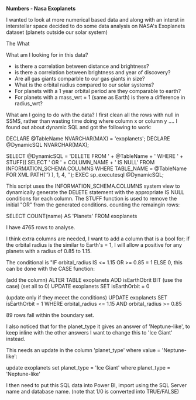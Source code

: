 **Numbers - Nasa Exoplanets**

I wanted to look at more numerical based data and along with an interst in interstellar space decided to do some data analysis on NASA's Exoplanets dataset (planets outside our solar system)

The What

What am I looking for in this data?
- is there a correlation between distance and brightness?
- is there a correlation between brightness and year of discovery?
- Are all gas giants comparble to our gas giants in size?
- What is the orbital radius compared to our solar systems?
- For planets with a 1 year orbital period are they comparable to earth?
- For planets with a mass_wrt = 1 (same as Earth) is there a difference in radius_wrt?

What am I going to do with the data?
I first clean all the rows with null in SSMS, rather than wasting time doing where column x or column y ....
I found out about dynamic SQL and got the following to work:


DECLARE @TableName NVARCHAR(MAX) = 'exoplanets';
DECLARE @DynamicSQL NVARCHAR(MAX);

SELECT @DynamicSQL = 'DELETE FROM ' + @TableName + ' WHERE ' +
    STUFF((
        SELECT ' OR ' + COLUMN_NAME + ' IS NULL'
        FROM INFORMATION_SCHEMA.COLUMNS
        WHERE TABLE_NAME = @TableName
        FOR XML PATH('')
    ), 1, 4, '');
 EXEC sp_executesql @DynamicSQL;


This script uses the INFORMATION_SCHEMA.COLUMNS system view to dynamically generate the DELETE statement with the appropriate IS NULL conditions for each column. 
The STUFF function is used to remove the initial "OR" from the generated conditions.
counting the remaingin rows:

SELECT
COUNT(name) AS 'Planets'
FROM exoplanets 

I have 4765 rows to analyse.

I think extra columns are needed, I want to add a column that is a bool for; if the orbital radius is the similar to Earth's = 1, 
I will allow a positive for any planets with a radius of 0.85 to 1.15. 

The conditional is "IF orbital_radius IS <= 1.15 OR >= 0.85 = 1 ELSE 0, this can be done with the CASE function:

(add the column)
ALTER TABLE exoplanets 
ADD isEarthObrit BIT
(use the case)
(set all to 0)
UPDATE exoplanets
SET isEarthOrbit = 0

(update only if they meeet the conditions)
UPDATE exoplanets
SET isEarthOrbit = 1
WHERE orbital_radius <= 1.15 AND orbital_radius >= 0.85

89 rows fall within the boundary set.

I also noticed that for the planet_type it gives an answer of 'Neptune-like', to keep inline with the other answers I want to change this to 'Ice Giant' instead.

This needs an update in the column 'planet_type' where value = 'Neptune-like':

update exoplanets
set planet_type = 'Ice Giant'
where planet_type = 'Neptune-like'

I then need to put this SQL data into Power BI, import using the SQL Server name and database name.
(note that 1/0 is converted into TRUE/FALSE)











